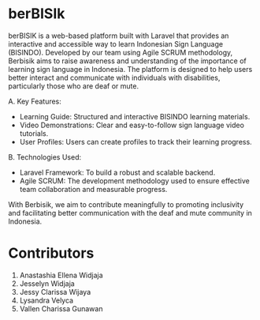 # berBISIk

berBISIK is a web-based platform built with Laravel that provides an interactive and accessible way to learn Indonesian Sign Language (BISINDO). Developed by our team using Agile SCRUM methodology, Berbisik aims to raise awareness and understanding of the importance of learning sign language in Indonesia. The platform is designed to help users better interact and communicate with individuals with disabilities, particularly those who are deaf or mute.

A. Key Features:
- Learning Guide: Structured and interactive BISINDO learning materials.
- Video Demonstrations: Clear and easy-to-follow sign language video tutorials.
- User Profiles: Users can create profiles to track their learning progress.

B. Technologies Used:
- Laravel Framework: To build a robust and scalable backend.
- Agile SCRUM: The development methodology used to ensure effective team collaboration and measurable progress.


With Berbisik, we aim to contribute meaningfully to promoting inclusivity and facilitating better communication with the deaf and mute community in Indonesia.

# Contributors
1. Anastashia Ellena Widjaja 
2. Jesselyn Widjaja 
3. Jessy Clarissa Wijaya 
4. Lysandra Velyca 
5. Vallen Charissa Gunawan 
